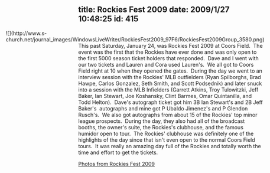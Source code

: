 title: Rockies Fest 2009
date: 2009/1/27 10:48:25
id: 415
---
<div class="wlWriterEditableSmartContent" id="scid:8747F07C-CDE8-481f-B0DF-C6CFD074BF67:a0c108b2-ab17-49c5-87d3-1ceb38f48d97" style="padding-right: 0px; display: inline; padding-left: 0px; float: right; padding-bottom: 0px; margin: 0px; padding-top: 0px">![](http://www.s-church.net/journal_images/WindowsLiveWriter/RockiesFest2009_97F6/RockiesFest2009Group_3580.png)</div>

This past Saturday, January 24, was Rockies Fest 2009 at Coors Field.  The event was the first that the Rockies have ever done and was only open to the first 5000 season ticket holders that responded.  Dave and I went with our two tickets and Lauren and Cora used Lauren's.  We all got to Coors Field right at 10 when they opened the gates.  During the day we went to an interview session with the Rockies' MLB outfielders (Ryan Spilborghs, Brad Hawpe, Carlos Gonzalez, Seth Smith, and Scott Podsednik) and later snuck into a session with the MLB Infielders (Garrett Atkins, Troy Tulowitzki, Jeff Baker, Ian Stewart, Joe Koshansky, Clint Barmes, Omar Quintanilla, and Todd Helton).  Dave's autograph ticket got him 3B Ian Stewart's and 2B Jeff Baker's  autographs and mine got P Ubaldo Jimenez's and P Glendon Rusch's.  We also got autographs from about 15 of the Rockies' top minor league prospects.  During the day, they also had all of the broadcast booths, the owner's suite, the Rockies's clubhouse, and the famous humidor open to tour.  The Rockies' clubhouse was definitely one of the highlights of the day since that isn't even open to the normal Coors Field tours.  It was really an amazing day full of the Rockies and totally worth the time and effort to get the tickets.

[Photos from Rockies Fest 2009](http://www.s-church.net/PhotoAlbum.aspx?ID=ROCKIESFEST2009)